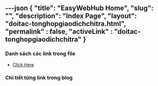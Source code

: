 ---json
{
    "title": "EasyWebHub Home",
    "slug": "",
    "description": "Index Page",
    "layout": "doitac-tonghopgiaodichchitra.html",
    "permalink" : false,
    "activeLink" : "doitac-tonghopgiaodichchitra"
}
---

### Danh sách các link trong file
- [Click Here](./blog-list.html)

### Chi tiết từng link trong blog
